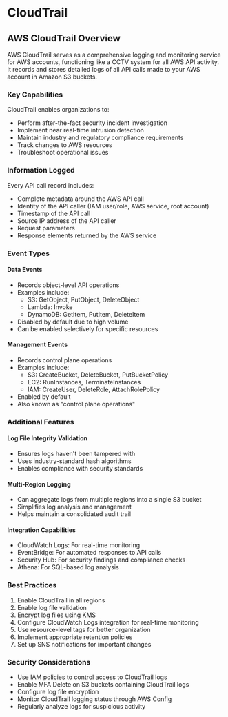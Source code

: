 # CloudTrail

## AWS CloudTrail Overview

AWS CloudTrail serves as a comprehensive logging and monitoring service for AWS accounts, functioning like a CCTV system for all AWS API activity. It records and stores detailed logs of all API calls made to your AWS account in Amazon S3 buckets.

### Key Capabilities

CloudTrail enables organizations to:

* Perform after-the-fact security incident investigation
* Implement near real-time intrusion detection
* Maintain industry and regulatory compliance requirements
* Track changes to AWS resources
* Troubleshoot operational issues

### Information Logged

Every API call record includes:

* Complete metadata around the AWS API call
* Identity of the API caller (IAM user/role, AWS service, root account)
* Timestamp of the API call
* Source IP address of the API caller
* Request parameters
* Response elements returned by the AWS service

### Event Types

#### Data Events

* Records object-level API operations
* Examples include:
  * S3: GetObject, PutObject, DeleteObject
  * Lambda: Invoke
  * DynamoDB: GetItem, PutItem, DeleteItem
* Disabled by default due to high volume
* Can be enabled selectively for specific resources

#### Management Events

* Records control plane operations
* Examples include:
  * S3: CreateBucket, DeleteBucket, PutBucketPolicy
  * EC2: RunInstances, TerminateInstances
  * IAM: CreateUser, DeleteRole, AttachRolePolicy
* Enabled by default
* Also known as "control plane operations"

### Additional Features

#### Log File Integrity Validation

* Ensures logs haven't been tampered with
* Uses industry-standard hash algorithms
* Enables compliance with security standards

#### Multi-Region Logging

* Can aggregate logs from multiple regions into a single S3 bucket
* Simplifies log analysis and management
* Helps maintain a consolidated audit trail

#### Integration Capabilities

* CloudWatch Logs: For real-time monitoring
* EventBridge: For automated responses to API calls
* Security Hub: For security findings and compliance checks
* Athena: For SQL-based log analysis

### Best Practices

1. Enable CloudTrail in all regions
2. Enable log file validation
3. Encrypt log files using KMS
4. Configure CloudWatch Logs integration for real-time monitoring
5. Use resource-level tags for better organization
6. Implement appropriate retention policies
7. Set up SNS notifications for important changes

### Security Considerations

* Use IAM policies to control access to CloudTrail logs
* Enable MFA Delete on S3 buckets containing CloudTrail logs
* Configure log file encryption
* Monitor CloudTrail logging status through AWS Config
* Regularly analyze logs for suspicious activity
